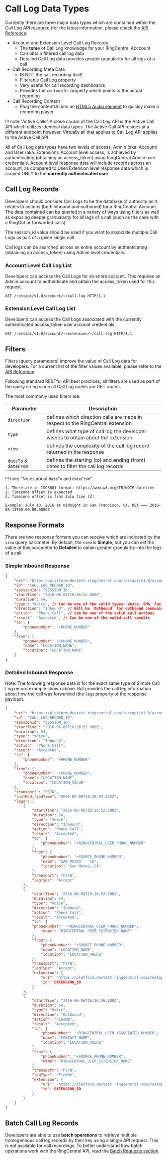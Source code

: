 # Call Log Data Types

Currently there are three major data types which are contained within the Call Log API resource (for the latest information, please check the [API Reference](https://developers.ringcentral.com/api-docs/latest/index.html#!#RefCallLogInfo.html):

* Account and Extension Level Call Log Records
    * The **tome** of Call Log knowledge for your RingCentral Acccount
    * Can obtain filtered call log data
    * Detailed Call Log data provides greater granularity for all legs of a call
* Call Recording Meta Data
    * IS NOT the call recording itself
    * Filterable Call Log property
    * Very useful for call recording dashboards
    * Provides the `contentUri` property which points to the actual recording
* Call Recording Content
    * Plug the contentUri into an [HTML5 Audio element]() to quickly make a recording player

!!! note "Active Calls"
    A close cousin of the Call Log API is the Active Call API which utilizes identical data types. The Active Call API resides at a different endpoint however. Virtually all that applies to Call Log API applies to the Active Call API. 

All of Call Log data types have two levels of access, Admin (aka: Account) and User (aka: Extension). Account level access, is achieved by authenticating (obtaining an access_token) using RingCentral Admin user credentials. Account level response data will include records across an account, as compared to User/Extension level response data which is scoped ONLY to the **currently authenticated user**.

## Call Log Records

Developers should consider Call Logs to be the database of authority as it relates to actions (both inbound and outbound) for a RingCentral Account. The data contained can be queried in a variety of ways using filters as well as exposing deeper granualarity for all legs of a call (such as the case with a RingOut or forwarded calls).

The session_id value should be used if you want to associate multiple Call Logs as part of a given single call.

Call logs can be searched across an entire account by authenticating (obtaining an access_token) using Admin level credentials.

### Account Level Call Log List

Developers can access the Call Logs for an entire account. This requires an Admin account to authenticate and obtain the access_token used for this request.

```http
GET /restapi/v1.0/account/~/call-log HTTP/1.1
```

### Extension Level Call Log List

Developers can access the Call Logs associated with the currently authenticated access_token user account credentials.

```http
GET /restapi/v1.0/account/~/extension/~/call-log HTTP/1.1
```

## Filters

Filters (query parameters) improve the value of Call Log data for developers. For a current list of the filter values available, please refer to the [API Reference](https://developers.ringcentral.com/api-docs/latest/index.html#!#RefGetExtensionCallLog). 

Following standard RESTful API best practices, all filters are used as part of the query string since all Call Log routes are GET routes.

The most commonly used filters are:

| Parameter | Description |
|-|-|
| `direction` | defines which direction calls are made in respect to the RingCentral extension |
| `type` | defines what type of call log the developer wishes to obtain about the extension |
| `view` | defines the complexity of the call log record returned in the response |
| `dateTo` & `dateFrom` | defines the starting (to) and ending (from) dates to filter the call log records |

!!! note "Notes about `dateTo` and `dateFrom`"
    
    1. These are in ISO8601 format: https://www.w3.org/TR/NOTE-datetime
    2. Timezone offset is expected
    3. Timezone offset is from Zulu time (Z)
    
    Example: July 13, 2016 at midnight in San Francisco, CA, USA === 2016-08-13T00:00:00.0800Z

## Response Formats

There are two response formats you can receive which are indicated by the `view` query parameter. By default, the `view` is **Simple**, but you can set the value of this parameter to **Detailed** to obtain greater granularity into the legs of a call.

### Simple Inbound Response

```json
{
    "uri": "https://platform.devtest.ringcentral.com/restapi/v1.0/account/ACCOUNT_ID/call-log/CALL_LOG_RECORD_ID?view=Simple",
    "id": "CALL_LOG_RECORD_ID",
    "sessionId": "SESSION_ID",
    "startTime": "2016-06-06T18:26:52.000Z",
    "duration": 54,
    "type": "Voice", // Can be one of the valid types: Voice, SMS, Fax, etc...
    "direction": "Inbound", // Will be `Outbound` for outbound communications
    "action": "Phone Call", // Can be one of the valid call actions
    "result": "Accepted", // Can be one of the valid call results
    "to": {
        "phoneNumber": "+PHONE_NUMBER"
    },
    "from": {
        "phoneNumber": "+PHONE_NUMBER",
        "name": "LOCATION_NAME",
        "location": "LOCATION_NAME"
    }
}
```

### Detailed Inbound Response

Note: The following response data is for the exact same type of Simple Call Log record example shown above. But provides the call leg information about how the call was forwarded (the `legs` property of the response payload).

```json
{
    "uri": "https://platform.devtest.ringcentral.com/restapi/v1.0/account/ACCOUNT_ID/call-log/CALL_LOG_RECORD_ID?view=Detailed",
    "id": "CALL_LOG_RECORD_ID",
    "sessionId": "SESSION_ID",
    "startTime": "2016-06-06T18:26:52.000Z",
    "duration": 54,
    "type": "Voice",
    "direction": "Inbound",
    "action": "Phone Call",
    "result": "Accepted",
    "to": {
        "phoneNumber": "+PHONE_NUMBER"
    },
    "from": {
        "phoneNumber": "+PHONE_NUMBER",
        "name": "LOCATION_NAME",
        "location": "LOCATION_VALUE"
    },
    "transport": "PSTN",
    "lastModifiedTime": "2016-06-06T18:28:03.335Z",
    "legs": [
        {
            "startTime": "2016-06-06T18:26:52.000Z",
            "duration": 54,
            "type": "Voice",
            "direction": "Inbound",
            "action": "Phone Call",
            "result": "Accepted",
            "to": {
                "phoneNumber": "+RINGCENTRAL_USER_PHONE_NUMBER"
            },
            "from": {
                "phoneNumber": "+SOURCE_PHONE_NUMBER",
                "name": "SAN MATEO    CA",
                "location": "San Mateo, CA"
            },
            "transport": "PSTN",
            "legType": "Accept"
        },
        {
            "startTime": "2016-06-06T18:26:52.000Z",
            "duration": 54,
            "type": "Voice",
            "direction": "Inbound",
            "action": "Phone Call",
            "result": "Accepted",
            "to": {
            "phoneNumber": "+RINGCENTRAL_USER_PHONE_NUMBER",
                "name": "RINGCENTRAL_USER_EXTENSION_NAME"
            },
            "from": {
                "phoneNumber": "+SOURCE_PHONE_NUMBER",
                "name": "LOCATION_NAME",
                "location": "LOCATION_VALUE"
            },
            "transport": "PSTN",
            "legType": "Accept",
            "extension": {
                "uri": "https://platform.devtest.ringcentral.com/restapi/v1.0/account/ACCOUNT_ID/extension/EXTENSION_ID",
                "id": EXTENSION_ID
            }
        },
        {
            "startTime": "2016-06-06T18:26:56.000Z",
            "duration": 50,
            "type": "Voice",
            "direction": "Outbound",
            "action": "FindMe",
            "result": "Accepted",
            "to": {
                "phoneNumber": "+RINGCENTRAL_USER_ASSOCIATED_NUMBER",
                "name": "CONTACT_NAME",
                "location": "LOCATION_VALUE"
            },
            "from": {
                "phoneNumber": "+SOURCE_PHONE_NUMBER",
                "name": "RINGCENTRAL_USER_EXTENSION_NAME"
            },
            "transport": "PSTN",
            "legType": "FindMe",
            "extension": {
                "uri": "https://platform.devtest.ringcentral.com/restapi/v1.0/account/ACCOUNT_ID/extension/EXTENSION_ID",
                "id": EXTENSION_ID
            }
        }
    ]
}
```

## Batch Call Log Records

Developers are able to use __batch operations__ to retrieve multiple homogeneous call log records by their key using a single API request. This is not available for call recordings. To better understand how batch operations work with the RingCentral API, read the [Batch Requests section](../../basics/uris.md#batch-requests).


